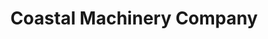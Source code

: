 ---
title: "Coastal Machinery Company"
url: /pensacola/coastal-machinery-company/
shop: Landwirtschaftlich
---